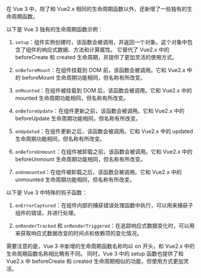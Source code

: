 在 Vue 3 中，除了和 Vue2.x 相同的生命周期函数以外，还新增了一些独有的生命周期函数。

以下是 Vue 3 独有的生命周期函数示例：

1. `setup`：组件实例创建时，该函数会被调用，并返回一个对象。这个对象中包含了组件的响应式数据、方法和计算属性。
它替代了 Vue2.x 中的 beforeCreate 和 created 生命周期，并提供了更加灵活的使用方式。

2. `onBeforeMount`：在组件挂载到 DOM 前，该函数会被调用。它和 Vue2.x 中的 beforeMount 生命周期功能相同，但名称有所改变。

3. `onMounted`：在组件被挂载到 DOM 后，该函数会被调用。它和 Vue2.x 中的 mounted 生命周期功能相同，但名称有所改变。

4. `onBeforeUpdate`：在组件更新之前，该函数会被调用。它和 Vue2.x 中的 beforeUpdate 生命周期功能相同，但名称有所改变。

5. `onUpdated`：在组件更新之后，该函数会被调用。它和 Vue2.x 中的 updated 生命周期功能相同，但名称有所改变。

6. `onBeforeUnmount`：在组件被卸载之前，该函数会被调用。它和 Vue2.x 中的 beforeUnmount 生命周期功能相同，但名称有所改变。

7. `onUnmounted`：在组件被卸载之后，该函数会被调用。它和 Vue2.x 中的 unmounted 生命周期功能相同，但名称有所改变。


以下是 Vue 3 中特殊的钩子函数：

1. `onErrorCaptured`：在组件内部的捕获错误处理函数中执行，可以用来捕获子组件的错误，并进行处理。

2. `onRenderTracked` 和 `onRenderTriggered`：在追踪响应式数据变化时，可以用来获取响应式数据改变的时间点和依赖项的变化情况。

需要注意的是，Vue 3 中新增的生命周期函数名称均以 on 开头，和 Vue2.x 中的生命周期函数名称相比略有不同。
同时，Vue 3 中的 setup 函数也提供了和 Vue2.x 中 beforeCreate 和 created 生命周期相似的功能，但使用方式更加灵活。